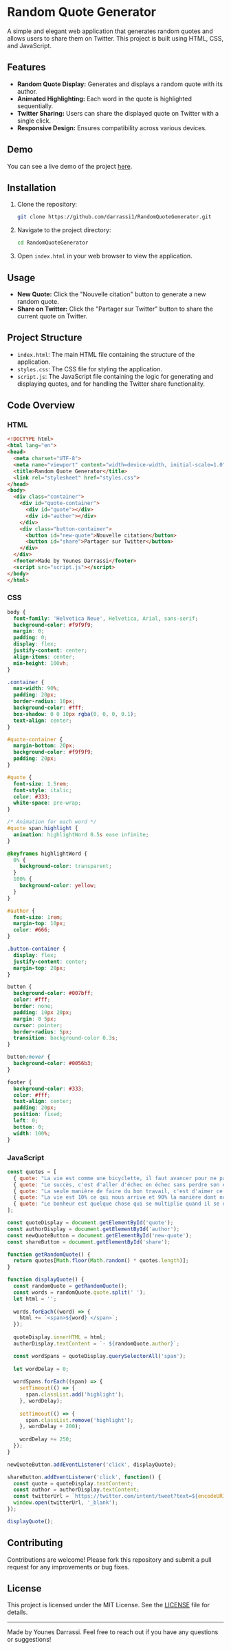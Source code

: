 # Random Quote Generator

A simple and elegant web application that generates random quotes and allows users to share them on Twitter. This project is built using HTML, CSS, and JavaScript.

## Features

- **Random Quote Display:** Generates and displays a random quote with its author.
- **Animated Highlighting:** Each word in the quote is highlighted sequentially.
- **Twitter Sharing:** Users can share the displayed quote on Twitter with a single click.
- **Responsive Design:** Ensures compatibility across various devices.

## Demo

You can see a live demo of the project [here](https://darrassi1.github.io/RandomQuoteGenerator/).

## Installation

1. Clone the repository:
    ```bash
    git clone https://github.com/darrassi1/RandomQuoteGenerator.git
    ```
2. Navigate to the project directory:
    ```bash
    cd RandomQuoteGenerator
    ```
3. Open `index.html` in your web browser to view the application.

## Usage

- **New Quote:** Click the "Nouvelle citation" button to generate a new random quote.
- **Share on Twitter:** Click the "Partager sur Twitter" button to share the current quote on Twitter.

## Project Structure

- `index.html`: The main HTML file containing the structure of the application.
- `styles.css`: The CSS file for styling the application.
- `script.js`: The JavaScript file containing the logic for generating and displaying quotes, and for handling the Twitter share functionality.

## Code Overview

### HTML
```html
<!DOCTYPE html>
<html lang="en">
<head>
  <meta charset="UTF-8">
  <meta name="viewport" content="width=device-width, initial-scale=1.0">
  <title>Random Quote Generator</title>
  <link rel="stylesheet" href="styles.css">
</head>
<body>
  <div class="container">
    <div id="quote-container">
      <div id="quote"></div>
      <div id="author"></div>
    </div>
    <div class="button-container">
      <button id="new-quote">Nouvelle citation</button>
      <button id="share">Partager sur Twitter</button>
    </div>
  </div>
  <footer>Made by Younes Darrassi</footer>
  <script src="script.js"></script>
</body>
</html>
```

### CSS
```css
body {
  font-family: 'Helvetica Neue', Helvetica, Arial, sans-serif;
  background-color: #f9f9f9;
  margin: 0;
  padding: 0;
  display: flex;
  justify-content: center;
  align-items: center;
  min-height: 100vh;
}

.container {
  max-width: 90%;
  padding: 20px;
  border-radius: 10px;
  background-color: #fff;
  box-shadow: 0 0 10px rgba(0, 0, 0, 0.1);
  text-align: center;
}

#quote-container {
  margin-bottom: 20px;
  background-color: #f9f9f9;
  padding: 20px;
}

#quote {
  font-size: 1.5rem;
  font-style: italic;
  color: #333;
  white-space: pre-wrap;
}

/* Animation for each word */
#quote span.highlight {
  animation: highlightWord 0.5s ease infinite;
}

@keyframes highlightWord {
  0% {
    background-color: transparent;
  }
  100% {
    background-color: yellow;
  }
}

#author {
  font-size: 1rem;
  margin-top: 10px;
  color: #666;
}

.button-container {
  display: flex;
  justify-content: center;
  margin-top: 20px;
}

button {
  background-color: #007bff;
  color: #fff;
  border: none;
  padding: 10px 20px;
  margin: 0 5px;
  cursor: pointer;
  border-radius: 5px;
  transition: background-color 0.3s;
}

button:hover {
  background-color: #0056b3;
}

footer {
  background-color: #333;
  color: #fff;
  text-align: center;
  padding: 20px;
  position: fixed;
  left: 0;
  bottom: 0;
  width: 100%;
}
```

### JavaScript
```javascript
const quotes = [
  { quote: "La vie est comme une bicyclette, il faut avancer pour ne pas perdre l'équilibre.", author: "Albert Einstein" },
  { quote: "Le succès, c'est d'aller d'échec en échec sans perdre son enthousiasme.", author: "Winston Churchill" },
  { quote: "La seule manière de faire du bon travail, c'est d'aimer ce que vous faites.", author: "Steve Jobs" },
  { quote: "La vie est 10% ce qui nous arrive et 90% la manière dont nous y réagissons.", author: "Charles R. Swindoll" },
  { quote: "Le bonheur est quelque chose qui se multiplie quand il se divise.", author: "Paulo Coelho" }
];

const quoteDisplay = document.getElementById('quote');
const authorDisplay = document.getElementById('author');
const newQuoteButton = document.getElementById('new-quote');
const shareButton = document.getElementById('share');

function getRandomQuote() {
  return quotes[Math.floor(Math.random() * quotes.length)];
}

function displayQuote() {
  const randomQuote = getRandomQuote();
  const words = randomQuote.quote.split(' ');
  let html = '';
  
  words.forEach((word) => {
    html += `<span>${word} </span>`;
  });
  
  quoteDisplay.innerHTML = html;
  authorDisplay.textContent = `- ${randomQuote.author}`;

  const wordSpans = quoteDisplay.querySelectorAll('span');
  
  let wordDelay = 0;
  
  wordSpans.forEach((span) => {
    setTimeout(() => {
      span.classList.add('highlight');
    }, wordDelay);
    
    setTimeout(() => {
      span.classList.remove('highlight');
    }, wordDelay + 200);
    
    wordDelay += 250;
  });
}

newQuoteButton.addEventListener('click', displayQuote);

shareButton.addEventListener('click', function() {
  const quote = quoteDisplay.textContent;
  const author = authorDisplay.textContent;
  const twitterUrl = `https://twitter.com/intent/tweet?text=${encodeURIComponent(`"${quote}" ${author}`)}`;
  window.open(twitterUrl, '_blank');
});

displayQuote();
```

## Contributing

Contributions are welcome! Please fork this repository and submit a pull request for any improvements or bug fixes.

## License

This project is licensed under the MIT License. See the [LICENSE](LICENSE) file for details.

---

Made by Younes Darrassi. Feel free to reach out if you have any questions or suggestions!
